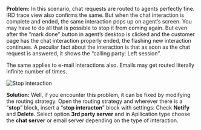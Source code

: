 
<span><strong>Problem:</strong></span> In this scenario, chat requests are routed to agents perfectly fine. IRD trace view also confirms the same. But when the chat interaction is complete and ended, the same interaction pops up on agent&#8217;s screen. You may have to do all that is possible to stop it from coming again. But even after the &#8220;mark done&#8221; button in agent&#8217;s desktop is clicked and the customer page has the chat interaction properly ended, the flashing new interaction continues. A peculiar fact about the interaction is that as soon as the chat request is answered, it shows the &#8220;calling party: Left session&#8221;.

The same applies to e-mail interactions also. Emails may get routed literally infinite number of times.

![Stop interaction](http://www.esnips.com/nsdoc/ca1c5c7d-789e-49aa-b953-7772a1cc887d) 

<span><strong>Solution:</strong></span> Well, if you encounter this problem, it can be fixed by modifying the routing strategy. Open the routing strategy and wherever there is a &#8220;**stop**&#8221; block, insert a &#8220;**stop interacton**&#8221; block with settings: Check **Notify** and **Delete**. Select option **3rd party server** and in Apllication type choose the **chat server** or email server depending on the type of interaction.